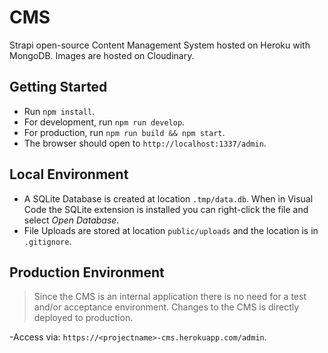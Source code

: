 # CMS

Strapi open-source Content Management System hosted on Heroku with MongoDB. Images are hosted on Cloudinary.

## Getting Started

- Run `npm install`.
- For development, run `npm run develop`.
- For production, run `npm run build && npm start`.
- The browser should open to `http://localhost:1337/admin`.

## Local Environment
- A SQLite Database is created at location `.tmp/data.db`. When in Visual Code the SQLite extension is installed you can right-click the file and select *Open Database*.
- File Uploads are stored at location `public/uploads` and the location is in `.gitignore`.

## Production Environment

> Since the CMS is an internal application there is no need for a test and/or acceptance environment. Changes to the CMS is directly deployed to production.

-Access via: `https://<projectname>-cms.herokuapp.com/admin`.
